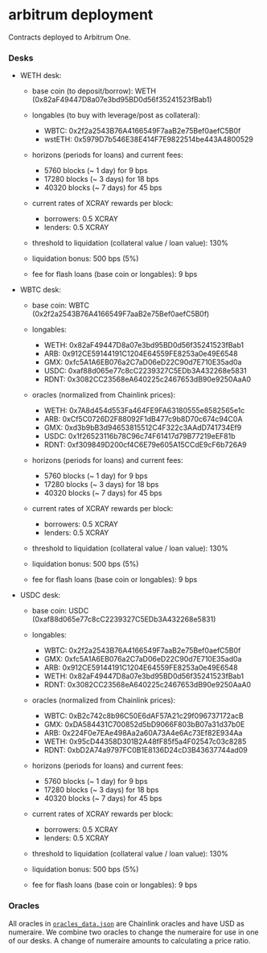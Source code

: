 # arbitrum deployment

Contracts deployed to Arbitrum One.

### Desks

* WETH desk:

    * base coin (to deposit/borrow): WETH (0x82aF49447D8a07e3bd95BD0d56f35241523fBab1)
    * longables (to buy with leverage/post as collateral): 

        * WBTC: 0x2f2a2543B76A4166549F7aaB2e75Bef0aefC5B0f
        * wstETH: 0x5979D7b546E38E414F7E9822514be443A4800529

    * horizons (periods for loans) and current fees:

        * 5760 blocks (~ 1 day) for 9 bps
        * 17280 blocks (~ 3 days) for 18 bps
        * 40320 blocks (~ 7 days) for 45 bps

    * current rates of XCRAY rewards per block:

        * borrowers: 0.5 XCRAY
        * lenders: 0.5 XCRAY

    * threshold to liquidation (collateral value / loan value): 130%
    * liquidation bonus: 500 bps (5%)
    * fee for flash loans (base coin or longables): 9 bps

* WBTC desk:

    * base coin: WBTC (0x2f2a2543B76A4166549F7aaB2e75Bef0aefC5B0f)
    * longables:

        * WETH: 0x82aF49447D8a07e3bd95BD0d56f35241523fBab1
        * ARB:  0x912CE59144191C1204E64559FE8253a0e49E6548
        * GMX:  0xfc5A1A6EB076a2C7aD06eD22C90d7E710E35ad0a
        * USDC: 0xaf88d065e77c8cC2239327C5EDb3A432268e5831
        * RDNT: 0x3082CC23568eA640225c2467653dB90e9250AaA0

    * oracles (normalized from Chainlink prices):

        * WETH: 0x7A8d454d553Fa464FE9FA63180555e8582565e1c
        * ARB:  0xCf5C0726D2F88092F1dB477c9b8D70c674c94C0A
        * GMX:  0xd3b9bB3d94653815512C4F322c3AAdD741734Ef9
        * USDC: 0x1f26523116b78C96c74F61417d79B77219eEF81b
        * RDNT: 0xf309849D200cf4C6E79e605A15CCdE9cF6b726A9
    
    * horizons (periods for loans) and current fees:

        * 5760 blocks (~ 1 day) for 9 bps
        * 17280 blocks (~ 3 days) for 18 bps
        * 40320 blocks (~ 7 days) for 45 bps

    * current rates of XCRAY rewards per block:

        * borrowers: 0.5 XCRAY
        * lenders: 0.5 XCRAY

    * threshold to liquidation (collateral value / loan value): 130%
    * liquidation bonus: 500 bps (5%)
    * fee for flash loans (base coin or longables): 9 bps

* USDC desk:

    * base coin: USDC (0xaf88d065e77c8cC2239327C5EDb3A432268e5831)
    * longables:

        * WBTC: 0x2f2a2543B76A4166549F7aaB2e75Bef0aefC5B0f
        * GMX:  0xfc5A1A6EB076a2C7aD06eD22C90d7E710E35ad0a
        * ARB:  0x912CE59144191C1204E64559FE8253a0e49E6548
        * WETH: 0x82aF49447D8a07e3bd95BD0d56f35241523fBab1
        * RDNT: 0x3082CC23568eA640225c2467653dB90e9250AaA0

    * oracles (normalized from Chainlink prices):

        * WBTC: 0xB2c742c8b96C50E6dAF57A21c29f096737172acB
        * GMX:  0xDA584431C700852d5bD9066F803bB07a31d37b0E
        * ARB:  0x224F0e7EAe498Aa2a60A73A4e6Ac73Ef82E934Aa
        * WETH: 0x95cD44358D301B2A48fF85f5a4F02547c03c8285
        * RDNT: 0xbD2A74a9797FC0B1E8136D24cD3B43637744ad09

    * horizons (periods for loans) and current fees:

        * 5760 blocks (~ 1 day) for 9 bps
        * 17280 blocks (~ 3 days) for 18 bps
        * 40320 blocks (~ 7 days) for 45 bps

    * current rates of XCRAY rewards per block:

        * borrowers: 0.5 XCRAY
        * lenders: 0.5 XCRAY

    * threshold to liquidation (collateral value / loan value): 130%
    * liquidation bonus: 500 bps (5%)
    * fee for flash loans (base coin or longables): 9 bps

### Oracles

All oracles in [`oracles_data.json`](oracles_data.json) are Chainlink oracles and have USD as numeraire. We combine two oracles to change the numeraire for use in one of our desks. A change of numeraire amounts to calculating a price ratio.